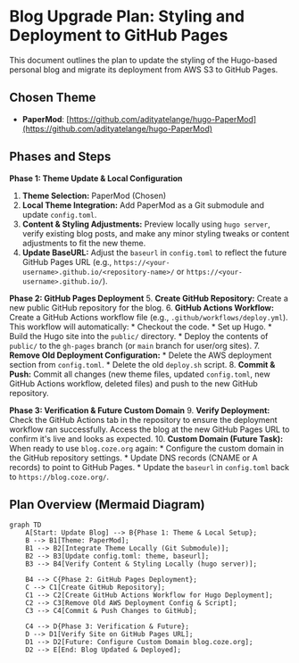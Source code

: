 # Blog Upgrade Plan: Styling and Deployment to GitHub Pages

This document outlines the plan to update the styling of the Hugo-based personal blog and migrate its deployment from AWS S3 to GitHub Pages.

## Chosen Theme
- **PaperMod**: [https://github.com/adityatelange/hugo-PaperMod](https://github.com/adityatelange/hugo-PaperMod)

## Phases and Steps

**Phase 1: Theme Update & Local Configuration**
1.  **Theme Selection:** PaperMod (Chosen)
2.  **Local Theme Integration:** Add PaperMod as a Git submodule and update `config.toml`.
3.  **Content & Styling Adjustments:** Preview locally using `hugo server`, verify existing blog posts, and make any minor styling tweaks or content adjustments to fit the new theme.
4.  **Update BaseURL:** Adjust the `baseurl` in `config.toml` to reflect the future GitHub Pages URL (e.g., `https://<your-username>.github.io/<repository-name>/` or `https://<your-username>.github.io/`).

**Phase 2: GitHub Pages Deployment**
5.  **Create GitHub Repository:** Create a new public GitHub repository for the blog.
6.  **GitHub Actions Workflow:** Create a GitHub Actions workflow file (e.g., `.github/workflows/deploy.yml`). This workflow will automatically:
    *   Checkout the code.
    *   Set up Hugo.
    *   Build the Hugo site into the `public/` directory.
    *   Deploy the contents of `public/` to the `gh-pages` branch (or `main` branch for user/org sites).
7.  **Remove Old Deployment Configuration:**
    *   Delete the AWS deployment section from `config.toml`.
    *   Delete the old `deploy.sh` script.
8.  **Commit & Push:** Commit all changes (new theme files, updated `config.toml`, new GitHub Actions workflow, deleted files) and push to the new GitHub repository.

**Phase 3: Verification & Future Custom Domain**
9.  **Verify Deployment:** Check the GitHub Actions tab in the repository to ensure the deployment workflow ran successfully. Access the blog at the new GitHub Pages URL to confirm it's live and looks as expected.
10. **Custom Domain (Future Task):** When ready to use `blog.coze.org` again:
    *   Configure the custom domain in the GitHub repository settings.
    *   Update DNS records (CNAME or A records) to point to GitHub Pages.
    *   Update the `baseurl` in `config.toml` back to `https://blog.coze.org/`.

## Plan Overview (Mermaid Diagram)

```mermaid
graph TD
    A[Start: Update Blog] --> B{Phase 1: Theme & Local Setup};
    B --> B1[Theme: PaperMod];
    B1 --> B2[Integrate Theme Locally (Git Submodule)];
    B2 --> B3[Update config.toml: theme, baseurl];
    B3 --> B4[Verify Content & Styling Locally (hugo server)];

    B4 --> C{Phase 2: GitHub Pages Deployment};
    C --> C1[Create GitHub Repository];
    C1 --> C2[Create GitHub Actions Workflow for Hugo Deployment];
    C2 --> C3[Remove Old AWS Deployment Config & Script];
    C3 --> C4[Commit & Push Changes to GitHub];

    C4 --> D{Phase 3: Verification & Future};
    D --> D1[Verify Site on GitHub Pages URL];
    D1 --> D2[Future: Configure Custom Domain blog.coze.org];
    D2 --> E[End: Blog Updated & Deployed];